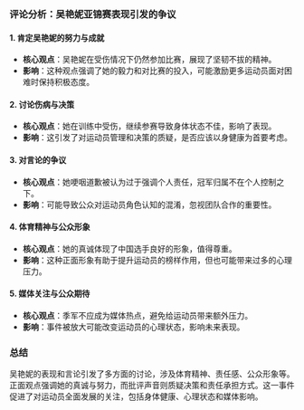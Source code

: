 ### 评论分析：吴艳妮亚锦赛表现引发的争议

#### 1. 肯定吴艳妮的努力与成就
- **核心观点**：吴艳妮在受伤情况下仍然参加比赛，展现了坚韧不拔的精神。
- **影响**：这种观点强调了她的毅力和对比赛的投入，可能激励更多运动员面对困难时保持积极态度。

#### 2. 讨论伤病与决策
- **核心观点**：她在训练中受伤，继续参赛导致身体状态不佳，影响了表现。
- **影响**：这引发了对运动员管理和决策的质疑，是否应该以身健康为首要考虑。

#### 3. 对言论的争议
- **核心观点**：她哽咽道歉被认为过于强调个人责任，冠军归属不在个人控制之下。
- **影响**：可能导致公众对运动员角色认知的混淆，忽视团队合作的重要性。

#### 4. 体育精神与公众形象
- **核心观点**：她的真诚体现了中国选手良好的形象，值得尊重。
- **影响**：这种正面形象有助于提升运动员的榜样作用，但也可能带来过多的心理压力。

#### 5. 媒体关注与公众期待
- **核心观点**：季军不应成为媒体热点，避免给运动员带来额外压力。
- **影响**：事件被放大可能改变运动员的心理状态，影响未来表现。

### 总结
吴艳妮的表现和言论引发了多方面的讨论，涉及体育精神、责任感、公众形象等。正面观点强调她的真诚与努力，而批评声音则质疑决策和责任承担方式。这一事件促进了对运动员全面发展的关注，包括身体健康、心理状态和媒体影响。